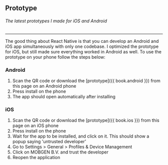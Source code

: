 ## Prototype
###### The latest prototypes I made for iOS and Android
---

The good thing about React Native is that you can develop an Android and iOS app simultaneously with only one codebase. I optimized the prototype for iOS, but still made sure everything worked in Android as well. To use the prototype on your phone follow the steps below:

### Android
1. Scan the QR code or download the [prototype]({{ book.android }}) from this page on an Android phone
2. Press install on the phone
3. The app should open automatically after installing

### iOS
1. Scan the QR code or download the [prototype]({{ book.ios }}) from this page on an iOS phone
2. Press install on the phone
3. Wait for the app to be installed, and click on it. This should show a popup saying 'untrusted developer'
4. Go to Settings > General > Profiles & Device Management
5. Click on MOBGEN B.V. and trust the developer
6. Reopen the application
